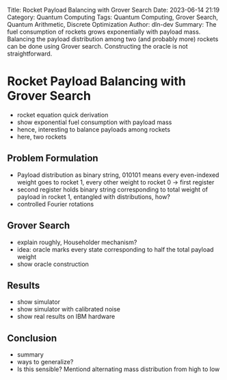 Title: Rocket Payload Balancing with Grover Search
Date: 2023-06-14 21:19
Category: Quantum Computing
Tags: Quantum Computing, Grover Search, Quantum Arithmetic, Discrete Optimization
Author: dln-dev
Summary: The fuel consumption of rockets grows exponentially with payload mass. Balancing the payload distribution among two (and probably more) rockets can be done using Grover search. Constructing the oracle is not straightforward. 

# Rocket Payload Balancing with Grover Search

* rocket equation quick derivation
* show exponential fuel consumption with payload mass
* hence, interesting to balance payloads among rockets
* here, two rockets


## Problem Formulation

* Payload distribution as binary string, 010101 means every even-indexed weight goes to rocket 1, every other weight to rocket 0 -> first register
* second register holds binary string corresponding to total weight of payload in rocket 1, entangled with distributions, how?
* controlled Fourier rotations


## Grover Search

* explain roughly, Householder mechanism?
* idea: oracle marks every state corresponding to half the total payload weight
* show oracle construction


## Results
* show simulator
* show simulator with calibrated noise
* show real results on IBM hardware


## Conclusion
* summary
* ways to generalize?
* Is this sensible? Mentiond alternating mass distribution from high to low
